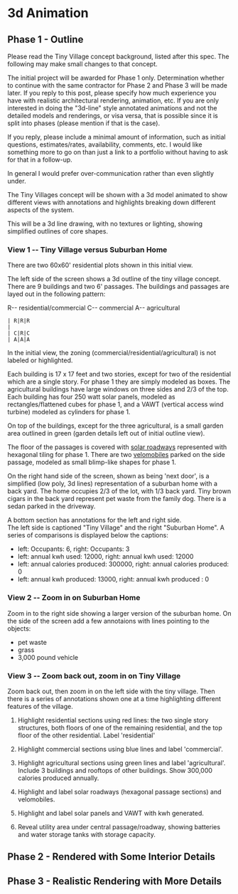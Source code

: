 # 3d Animation

## Phase 1 - Outline

Please read the Tiny Village concept background, listed after this spec.  The following may make small changes to that concept.

The initial project will be awarded for Phase 1 only.  Determination whether to continue with the same contractor for Phase 2 and 
Phase 3 will be made later.  If you reply to this post, please specify how much experience you have with realistic architectural 
rendering, animation, etc.  If you are only interested in doing the "3d-line" style annotated animations and not the detailed models 
and renderings, or visa versa, that is possible since it is split into phases (please mention if that is the case).

If you reply, please include a minimal amount of information, such as initial questions, estimates/rates, availability, comments, etc.
I would like something more to go on than just a link to a portfolio without having to ask for that in a follow-up.

In general I would prefer over-communication rather than even slightly under.

The Tiny Villages concept will be shown with a 3d model animated to show different views with annotations and
highlights breaking down different aspects of the system.

This will be a 3d line drawing, with no textures or lighting, showing simplified outlines of core shapes.

### View 1 -- Tiny Village versus Suburban Home

There are two 60x60' residential plots shown in this initial view.

The left side of the screen shows a 3d outline of the tiny village concept. There are 9 buildings and two 6' passages.
The buildings and passages are layed out in the following pattern:

R-- residential/commercial
C-- commercial
A-- agricultural

    | R|R|R
    |       
    | C|R|C
    | A|A|A 

In the initial view, the zoning (commercial/residential/agricultural) is not labeled or highlighted.

Each building is 17 x 17 feet and two stories, except for two of the residential which are a single story.  For phase 1 they
are simply modeled as boxes.  The agricultural buildings have large windows on three sides and 2/3 of the top.  
Each building has four 250 watt solar panels, modeled as rectangles/flattened cubes for phase 1, and a VAWT 
(vertical access wind turbine) modeled as cylinders for phase 1.

On top of the buildings, except for the three agricultural, is a small garden area outlined in green (garden details left out
of initial outline view).

The floor of the passages is covered with [solar roadways](https://www.indiegogo.com/projects/solar-roadways#/) represented
with hexagonal tiling for phase 1.
There are two [velomobiles](https://www.youtube.com/watch?v=fXIAu2b_rHw) parked on the side passage, 
modeled as small blimp-like shapes for phase 1. 

On the right hand side of the screen, shown as being 'next door', is a simplified (low poly, 3d lines) representation of a 
suburban home with a back yard.  The home occupies 2/3 of the lot, with 1/3 back yard.  Tiny brown cigars in the back
yard represent pet waste from the family dog.  There is a sedan parked in the driveway. 

A bottom section has annotations for the left and right side.  
The left side is captioned "Tiny Village" and the right "Suburban Home".  A series of
comparisons is displayed below the captions:

* left: Occupants: 6, right: Occupants: 3
* left: annual kwh used: 12000, right: annual kwh used: 12000
* left: annual calories produced: 300000, right: annual calories produced: 0
* left: annual kwh produced: 13000, right: annual kwh produced : 0

### View 2 -- Zoom in on Suburban Home

Zoom in to the right side showing a larger version of the suburban home.  On the side of the screen add a 
few annotaions with lines pointing to the objects:

* pet waste
* grass
* 3,000 pound vehicle

### View 3 -- Zoom back out, zoom in on Tiny Village

Zoom back out, then zoom in on the left side with the tiny village.  Then there is a series of annotations
shown one at a time highlighting different features of the village.

1. Highlight residential sections using red lines: the two single story structures, both floors of one of the remaining residential,
and the top floor of the other residential.  Label 'residential'

2. Highlight commercial sections using blue lines and label 'commercial'.

3. Highlight agricultural sections using green lines and label 'agricultural'. Include 3 buildings and rooftops of other buildings. 
   Show 300,000 calories produced annually.

4. Highlight and label solar roadways (hexagonal passage sections) and velomobiles.

5. Highlight and label solar panels and VAWT with kwh generated. 

6. Reveal utility area under central passage/roadway, showing batteries and water storage tanks with storage capacity.

## Phase 2 - Rendered with Some Interior Details

## Phase 3 - Realistic Rendering with More Details

